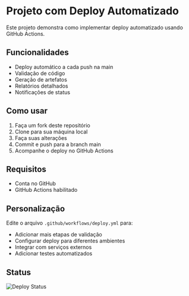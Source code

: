 # Projeto com Deploy Automatizado

Este projeto demonstra como implementar deploy automatizado usando GitHub Actions.

## Funcionalidades

- Deploy automático a cada push na main
- Validação de código
- Geração de artefatos
- Relatórios detalhados
- Notificações de status

## Como usar

1. Faça um fork deste repositório
2. Clone para sua máquina local
3. Faça suas alterações
4. Commit e push para a branch main
5. Acompanhe o deploy no GitHub Actions

## Requisitos

- Conta no GitHub
- GitHub Actions habilitado

## Personalização

Edite o arquivo `.github/workflows/deploy.yml` para:
- Adicionar mais etapas de validação
- Configurar deploy para diferentes ambientes
- Integrar com serviços externos
- Adicionar testes automatizados

## Status

![Deploy Status](https://github.com/SEU_USUARIO/SEU_REPOSITORIO/workflows/🚀%20Deploy%20Automatizado/badge.svg)
